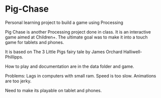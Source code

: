 # Pig-Chase
Personal learning project to build a game using Processing


Pig Chase is another Processing project done in class.
It is an interactive game aimed at Children+.
The ultimate goal was to make it into a touch game for tablets and phones.

It is based on The 3 Little Pigs fairy tale by  James Orchard Halliwell-Phillipps.

How to play and documentation are in the data folder and game.


Problems:
Lags in computers with small ram.
Speed is too slow.
Animations are too jerky.


Need to make its playable on tablet and phones.
